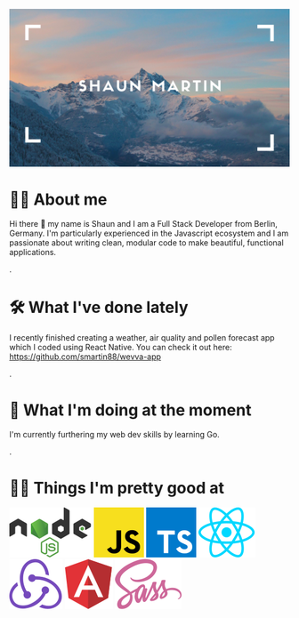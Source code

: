 ![H](./H.png)

# 🙋‍♂️ **About me**

Hi there 👋 my name is Shaun and I am a Full Stack Developer from Berlin, Germany. I'm particularly experienced in the Javascript ecosystem and I am passionate about writing clean, modular code to make beautiful, functional applications.


.


# 🛠 **What I've done lately**

I recently finished creating a weather, air quality and pollen forecast app which I coded using React Native. You can check it out here: https://github.com/smartin88/wevva-app


.


# 💪 **What I'm doing at the moment**

I'm currently furthering my web dev skills by learning Go. 


.


# 🕺🏽 **Things I'm pretty good at**

![logos_nodejs](./logos_nodejs.svg)  ![logos_javascript](./logos_javascript.svg)  ![logos_typescript-icon](./logos_typescript-icon.svg)  ![logos_react](./logos_react.svg)  ![logos_redux](./logos_redux.svg)  ![logos_angular-icon](./logos_angular-icon.svg)  ![logos_sass](./logos_sass.svg)

